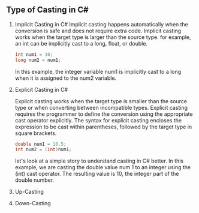 ## Type of Casting in C#

1. Implicit Casting in C#
   Implicit casting happens automatically when the conversion is safe and does not require extra code. Implicit casting works when the target type is larger than the source type. for example, an int can be implicitly cast to a long, float, or double.

   ```C#
   int num1 = 10;
   long num2 = num1;
   ```
   In this example, the integer variable num1 is implicitly cast to a long when it is assigned to the num2 variable.
2. Explicit Casting in C#

   Explicit casting works when the target type is smaller than the source type or when converting between incompatible types. Explicit casting requires the programmer to define the conversion using the appropriate cast operator explicitly. The syntax for explicit casting encloses the expression to be cast within parentheses, followed by the target type in square brackets.

   ```C#
   double num1 = 10.5;
   int num2 = (int)num1;
   ```
   let's look at a simple story to understand casting in C# better. In this example, we are casting the double value num 1 to an integer using the (int) cast operator. The resulting value is 10, the integer part of the double number.
3. Up-Casting
4. Down-Casting
